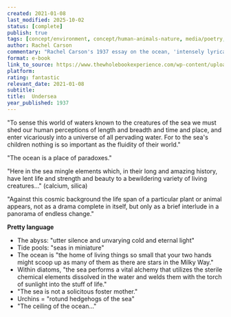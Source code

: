 ```yaml
---
created: 2021-01-08
last_modified: 2025-10-02
status: [complete]
publish: true
tags: [concept/environment, concept/human-animals-nature, media/poetry, media/quotes, type/notes]
author: Rachel Carson
commentary: "Rachel Carson's 1937 essay on the ocean, 'intensely lyrical prose undergirded by a lively reverence for nature and a sympathetic curiosity about the reality of other living beings.'"
format: e-book
link_to_source: https://www.thewholebookexperience.com/wp-content/uploads/2013/12/Undersea-4.jpg
platform: 
rating: fantastic
relevant_date: 2021-01-08
subtitle: 
title:  Undersea
year_published: 1937
---
```


"To sense this world of waters known to the creatures of the sea we must shed our human perceptions of length and breadth and time and place, and enter vicariously into a universe of all pervading water. For to the sea's children nothing is so important as the fluidity of their world."

"The ocean is a place of paradoxes."

"Here in the sea mingle elements which, in their long and amazing history, have lent life and strength and beauty to a bewildering variety of living creatures..." (calcium, silica)

"Against this cosmic background the life span of a particular plant or animal appears, not as a drama complete in itself, but only as a brief interlude in a panorama of endless change."

**Pretty language**

- The abyss: "utter silence and unvarying cold and eternal light"
- Tide pools: "seas in miniature"
- The ocean is "the home of living things so small that your two hands might scoop up as many of them as there are stars in the Milky Way."
- Within diatoms, "the sea performs a vital alchemy that utilizes the sterile chemical elements dissolved in the water and welds them with the torch of sunlight into the stuff of life."
- "The sea is not a solicitous foster mother."
- Urchins = "rotund hedgehogs of the sea"
- "The ceiling of the ocean..."